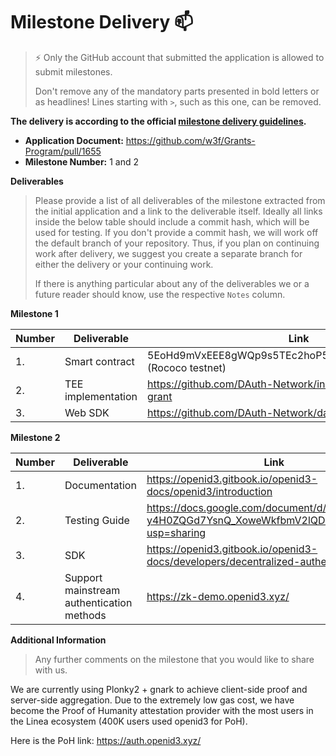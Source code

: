 # Milestone Delivery :mailbox:

> ⚡ Only the GitHub account that submitted the application is allowed to submit milestones. 
> 
> Don't remove any of the mandatory parts presented in bold letters or as headlines! Lines starting with `>`, such as this one, can be removed.

**The delivery is according to the official [milestone delivery guidelines](https://github.com/w3f/Grants-Program/blob/master/docs/Support%20Docs/milestone-deliverables-guidelines.md).**  

* **Application Document:** https://github.com/w3f/Grants-Program/pull/1655
* **Milestone Number:** 1 and 2


**Deliverables**
> Please provide a list of all deliverables of the milestone extracted from the initial application and a link to the deliverable itself. Ideally all links inside the below table should include a commit hash, which will be used for testing. If you don't provide a commit hash, we will work off the default branch of your repository. Thus, if you plan on continuing work after delivery, we suggest you create a separate branch for either the delivery or your continuing work. 
> 
> If there is anything particular about any of the deliverables we or a future reader should know, use the respective `Notes` column.

**Milestone 1**

| Number | Deliverable | Link | Notes |
| ------------- | ------------- | ------------- |------------- |
| 1. | Smart contract |  5EoHd9mVxEEE8gWQp9s5TEc2hoP57W7QBcRvXQTafsutrED6 (Rococo testnet) | ...| 
| 2.  | TEE implementation | https://github.com/DAuth-Network/instant-proof/tree/polka-grant | ...| 
| 3.  | Web SDK | https://github.com/DAuth-Network/dauth.git | ...| 

**Milestone 2**

| Number | Deliverable | Link | Notes |
| ------------- | ------------- | ------------- |------------- |
| 1. | Documentation | https://openid3.gitbook.io/openid3-docs/openid3/introduction | ...| 
| 2.  | Testing Guide | https://docs.google.com/document/d/1DiI4KGjeBw3-y4H0ZQGd7YsnQ_XoweWkfbmV2lQD66Q/edit?usp=sharing | ...| 
| 3.  | SDK |  https://openid3.gitbook.io/openid3-docs/developers/decentralized-authentication-sdk | ...| 
| 4.  |  Support mainstream authentication methods | https://zk-demo.openid3.xyz/ | ...| 


**Additional Information**
> Any further comments on the milestone that you would like to share with us.

We are currently using Plonky2 + gnark to achieve client-side proof and server-side aggregation. Due to the extremely low gas cost, we have become the Proof of Humanity attestation provider with the most users in the Linea ecosystem (400K users used openid3 for PoH).

Here is the PoH link: https://auth.openid3.xyz/